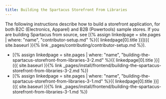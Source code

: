 ```yaml
---
title: Building the Spartacus Storefront From Libraries
---
```


The following instructions describe how to build a storefront application, for both B2C (Electronics, Apparel) and B2B (Powertools) sample stores. If you are building Spartacus from source, see [{% assign linkedpage = site.pages | where: "name", "contributor-setup.md" %}{{ linkedpage[0].title }}]({{ site.baseurl }}{% link _pages/contributing/contributor-setup.md %}).

- [{% assign linkedpage = site.pages | where: "name", "building-the-spartacus-storefront-from-libraries-3-2.md" %}{{ linkedpage[0].title }}]({{ site.baseurl }}{% link _pages/install/frontend/building-the-spartacus-storefront-from-libraries-3-2.md %})
- [{% assign linkedpage = site.pages | where: "name", "building-the-spartacus-storefront-from-libraries-3-1.md" %}{{ linkedpage[0].title }}]({{ site.baseurl }}{% link _pages/install/frontend/building-the-spartacus-storefront-from-libraries-3-1.md %})
